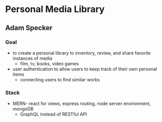 # Personal Media Library
## Adam Specker

### Goal
* to create a personal library to inventory, review, and share favorite instances of media
  * film, tv, books, video games
* user authentication to allow users to keep track of their own personal items
  * connecting users to find similar works

### Stack
* MERN- react for views, express routing, node server environment, mongoDB 
  * GraphQL instead of RESTful API